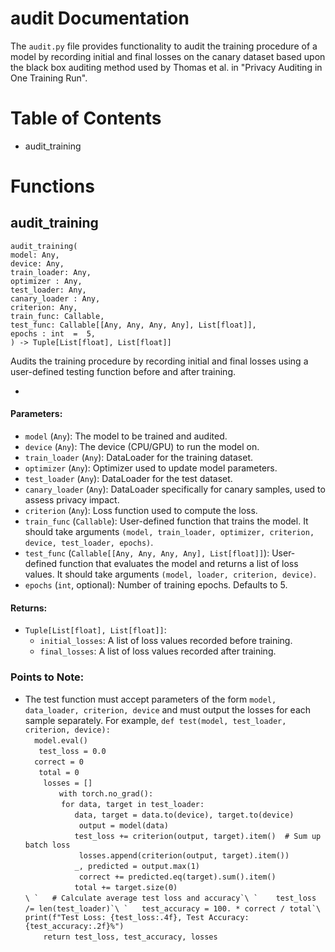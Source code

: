 # audit Documentation
The `audit.py` file provides functionality to audit the training procedure of a model by recording initial and final losses on the canary dataset based upon the black box auditing method used by Thomas et al. in "Privacy Auditing in One Training Run". 

# Table of Contents

 - audit_training
 
# Functions

## audit_training
`audit_training(`\
`model: Any,`\
`device: Any,`\
`train_loader: Any,`\
`optimizer : Any,`\
`test_loader: Any,`\
`canary_loader : Any,`\
`criterion: Any,`\
`train_func: Callable,`\
`test_func: Callable[[Any, Any, Any, Any], List[float]],`\
`epochs : int  =  5,`\
`) -> Tuple[List[float], List[float]]`

Audits the training procedure by recording initial and final losses using a user-defined testing function before and after training.

*
#### Parameters:

-   `model` (`Any`): The model to be trained and audited.
-   `device` (`Any`): The device (CPU/GPU) to run the model on.
-   `train_loader` (`Any`): DataLoader for the training dataset.
-   `optimizer` (`Any`): Optimizer used to update model parameters.
-   `test_loader` (`Any`): DataLoader for the test dataset.
-   `canary_loader` (`Any`): DataLoader specifically for canary samples, used to assess privacy impact.
-   `criterion` (`Any`): Loss function used to compute the loss.
-   `train_func` (`Callable`): User-defined function that trains the model. It should take arguments `(model, train_loader, optimizer, criterion, device, test_loader, epochs)`.
-   `test_func` (`Callable[[Any, Any, Any, Any], List[float]]`): User-defined function that evaluates the model and returns a list of loss values. It should take arguments `(model, loader, criterion, device)`.
-   `epochs` (`int`, optional): Number of training epochs. Defaults to 5.

#### Returns:

-   `Tuple[List[float], List[float]]`:
    -   `initial_losses`: A list of loss values recorded before training.
    -   `final_losses`: A list of loss values recorded after training.

### Points to Note:

 - The test function must accept parameters of the form `model, data_loader, criterion, device` and must output the losses for each sample separately. 
 For example,
 `def test(model, test_loader, criterion, device):`\
  `  model.eval()`\
 `   test_loss = 0.0`\
  `  correct = 0`\
 `   total = 0`\
`    losses = []`\
`    `
 `   with torch.no_grad():`\
`        for data, target in test_loader:`\
 `           data, target = data.to(device), target.to(device)`\
`            output = model(data)`\
 `           test_loss += criterion(output, target).item()  # Sum up batch loss`\
`            losses.append(criterion(output, target).item())`\
 `           _, predicted = output.max(1)`\
`            correct += predicted.eq(target).sum().item()`\
 `           total += target.size(0)`\
``\
 `   # Calculate average test loss and accuracy`\
`    test_loss /= len(test_loader)`\
 `   test_accuracy = 100. * correct / total`\
``
`   print(f"Test Loss: {test_loss:.4f}, Test Accuracy: {test_accuracy:.2f}%")`\
`    return test_loss, test_accuracy, losses`